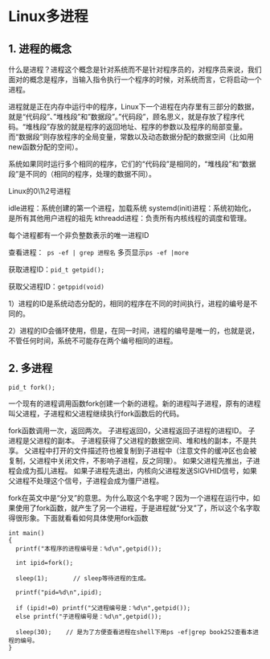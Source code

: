 # Linux多进程

## 1. 进程的概念
 什么是进程？进程这个概念是针对系统而不是针对程序员的，对程序员来说，我们面对的概念是程序，当输入指令执行一个程序的时候，对系统而言，它将启动一个进程。

进程就是正在内存中运行中的程序，Linux下一个进程在内存里有三部分的数据，就是“代码段”、”堆栈段”和”数据段”。”代码段”，顾名思义，就是存放了程序代码。“堆栈段”存放的就是程序的返回地址、程序的参数以及程序的局部变量。而“数据段”则存放程序的全局变量，常数以及动态数据分配的数据空间（比如用new函数分配的空间）。

系统如果同时运行多个相同的程序，它们的“代码段”是相同的，“堆栈段”和“数据段”是不同的（相同的程序，处理的数据不同）。

Linux的0\1\2号进程

idle进程：系统创建的第一个进程，加载系统
systemd(init)进程：系统初始化，是所有其他用户进程的祖先
kthreadd进程：负责所有内核线程的调度和管理。


每个进程都有一个非负整数表示的唯一进程ID

查看进程：``` ps -ef | grep 进程名```
多页显示```ps -ef |more```

获取进程ID：```pid_t getpid();```

获取父进程ID：```getppid(void)```

1）进程的ID是系统动态分配的，相同的程序在不同的时间执行，进程的编号是不同的。

2）进程的ID会循环使用，但是，在同一时间，进程的编号是唯一的，也就是说，不管任何时间，系统不可能存在两个编号相同的进程。

## 2. 多进程

```
pid_t fork();
```
一个现有的进程调用函数fork创建一个新的进程。新的进程叫子进程，原有的进程叫父进程，子进程和父进程继续执行fork函数后的代码。

fork函数调用一次，返回两次。
子进程返回0，父进程返回子进程的进程ID。
子进程是父进程的副本。
子进程获得了父进程的数据空间、堆和栈的副本，不是共享。
父进程中打开的文件描述符也被复制到子进程中（注意文件的缓冲区也会被复制，父进程中关闭文件，不影响子进程，反之同理）。
如果父进程先推出，子进程会成为孤儿进程。
如果子进程先退出，内核向父进程发送SIGVHID信号，如果父进程不处理这个信号，子进程会成为僵尸进程。


fork在英文中是“分叉”的意思。为什么取这个名字呢？因为一个进程在运行中，如果使用了fork函数，就产生了另一个进程，于是进程就“分叉”了，所以这个名字取得很形象。下面就看看如何具体使用fork函数

```
int main()
{
  printf("本程序的进程编号是：%d\n",getpid());
 
  int ipid=fork();
 
  sleep(1);       // sleep等待进程的生成。
 
  printf("pid=%d\n",ipid);
 
  if (ipid!=0) printf("父进程编号是：%d\n",getpid());
  else printf("子进程编号是：%d\n",getpid());
 
  sleep(30);    // 是为了方便查看进程在shell下用ps -ef|grep book252查看本进程的编号。
}

```

